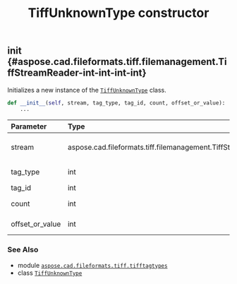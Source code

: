 ﻿---
title: TiffUnknownType constructor
second_title: Aspose.CAD for Python via .NET API References
description: 
type: docs
weight: 10
url: /python-net/aspose.cad.fileformats.tiff.tifftagtypes/tiffunknowntype/__init__/
is_root: false
---

## __init__ {#aspose.cad.fileformats.tiff.filemanagement.TiffStreamReader-int-int-int-int}

Initializes a new instance of the [`TiffUnknownType`](/cad/python-net/aspose.cad.fileformats.tiff.tifftagtypes/tiffunknowntype) class.



```python
def __init__(self, stream, tag_type, tag_id, count, offset_or_value):
    ...
```


| Parameter | Type | Description |
| :- | :- | :- |
| stream | aspose.cad.fileformats.tiff.filemanagement.TiffStreamReader | The stream to read from. |
| tag_type | int | Type of the tag. |
| tag_id | int | The tag id. |
| count | int | The count value. |
| offset_or_value | int | The offset or value. |



### See Also
* module [`aspose.cad.fileformats.tiff.tifftagtypes`](../../)
* class [`TiffUnknownType`](/cad/python-net/aspose.cad.fileformats.tiff.tifftagtypes/tiffunknowntype)
